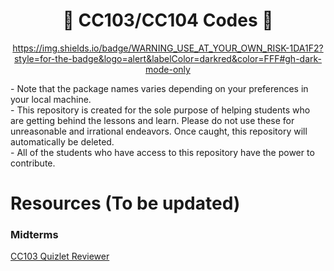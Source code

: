 <div align="center">

# 👀 CC103/CC104 Codes 👀
 
https://img.shields.io/badge/WARNING_USE_AT_YOUR_OWN_RISK-1DA1F2?style=for-the-badge&logo=alert&labelColor=darkred&color=FFF#gh-dark-mode-only
  </div>
- Note that the package names varies depending on your preferences in your local machine. <br>
- This repository is created for the sole purpose of helping students who are getting behind the lessons and learn. Please do not use these for unreasonable and irrational endeavors. Once caught, this repository will automatically be deleted. <br>
- All of the students who have access to this repository have the power to contribute.

# Resources (To be updated)
### Midterms
[CC103 Quizlet Reviewer](https://quizlet.com/778497859/cc103-introduction-to-computer-programming-midterms-flash-cards/)
